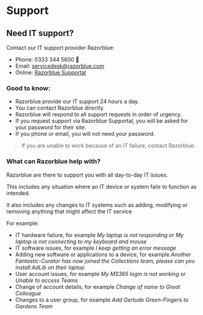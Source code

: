 # Support

## Need IT support?

Contact our IT support provider Razorblue:

- Phone: 0333 344 5600 🚀
- Email: servicedesk@razorblue.com
- Online: [Razorblue Supportal](https://supportal.razorblue.com/auth/ "Razorblue Supportal")


### Good to know:
- Razorblue provide our IT support 24 hours a day.
- You can contact Razorblue directly.
- Razorblue will respond to all support requests in order of urgency.
- If you request support via Razorblue Supportal, you will be asked for your password for their site.
- If you phone or email, you will not need your password.

> If you are unable to work because of an IT failure, contact Razorblue.

### What can Razorblue help with?
Razorblue are there to support you with all day-to-day IT issues.

This includes any situation where an IT device or system fails to function as intended.

It also includes any changes to IT systems such as adding, modifying or removing anything that might affect the IT service

For example:
- IT hardware failure, for example *My laptop is not responding* or *My laptop is not connecting to my keyboard and mouse*
- IT software issues, for example *I keep getting an error message*
- Adding new software or applications to a device, for example *Another Fantastic-Curator has now joined the Collections team, please can you install AdLib on their laptop*
- User account issues, for example *My MS365 login is not working* or *Unable to access Teams*
- Change of account details, for example *Change of name to Great Colleague*
- Changes to a user group, for example *Add Gertude Green-Fingers to Gardens Team*